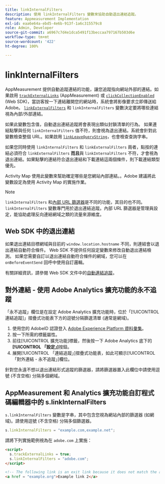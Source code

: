 ```yaml
---
title: linkInternalFilters
description: 使用 linkInternalFilters 變數來協助自動退出連結追蹤。
feature: Appmeasurement Implementation
exl-id: eaa6e64a-ebd5-4e6b-913f-1a6c315579c8
role: Admin, Developer
source-git-commit: a6967c7d4e1dca5491f13beccaa797167b503d6e
workflow-type: tm+mt
source-wordcount: '422'
ht-degree: 100%

---
```


# linkInternalFilters

AppMeasurement 提供自動追蹤連結的功能，讓您追蹤指向網站外部的連結。如果啟用 [`trackExternalLinks`](trackexternallinks.md) (AppMeasurement) 或 [`clickCollectionEnabled`](trackdownloadlinks.md) (Web SDK)，當訪客按一下連結離開您的網站時，系統會將影像要求立即傳送給 Adobe。 [`linkExternalFilters`](linkexternalfilters.md) 和 `linkInternalFilters` 變數決定要將哪些連結視為內部/外部連結。

如果此變數包含值，自動退出連結追蹤將會表現出類似封鎖清單的行為。 如果連結點擊與任何 `linkInternalFilters` 值不符，則會視為退出連結。系統會針對此變數檢查整個 URL。如果啟用 [`linkLeaveQueryString`](linkleavequerystring.md)，也會檢查查詢字串。

如果您同時使用 `linkInternalFilters` 和 `linkExternalFilters` 兩者，點按的連結必須符合 `linkExternalFilters` **而且**&#x200B;與 `linkInternalFilters` 不符，才會視為退出連結。如果點擊的連結符合退出連結和下載連結這兩個條件，則下載連結類型優先。

Activity Map 使用此變數來幫助確定哪些是您網站內部連結。。Adobe 建議將此變數設定為使用 Activity Map 的實施作業。

>[!NOTE]
>
>`linkInternalFilters` 和[內部 URL 篩選器](/help/admin/tools/manage-rs/edit-settings/general/internal-url-filter-admin.md)是不同的功能，其目的也不同。`linkInternalFilters` 變數專門用於退出連結追蹤。內部 URL 篩選器是管理員設定，能協助處理反向連結網域之類的流量來源維度。

## Web SDK 中的退出連結

如果退出連結目標網域與目前的 `window.location.hostname` 不同，則連結會以退出連結自動符合條件。 Web SDK 不提供任何設定變數來修改自動退出連結檢測。 如果您需要自訂以退出連結自動符合條件的網域，您可以在 `onBeforeEventSend` 回呼中使用自訂邏輯。

有關詳細資訊，請參閱 Web SDK 文件中的[自動連結追蹤](https://experienceleague.adobe.com/docs/experience-platform/edge/data-collection/track-links.html#automaticLinkTracking)。

## 對外連結 - 使用 Adobe Analytics 擴充功能的永不追蹤

「永不追蹤」欄位是在設定 Adobe Analytics 擴充功能時，位於「[!UICONTROL 連結追蹤]」摺疊式功能表下方的逗號分隔篩選清單 (通常是網域)。

1. 使用您的 AdobeID 認證登入 [Adobe Experience Platform 資料彙集](https://experience.adobe.com/data-collection)。
2. 按一下所需的標籤屬性。
3. 前往[!UICONTROL 擴充功能]標籤，然後按一下 Adobe Analytics 底下的&#x200B;**[!UICONTROL 「設定」]**&#x200B;按鈕。
4. 展開[!UICONTROL 「連結追蹤」]摺疊式功能表，如此可顯示[!UICONTROL 「對外連結 - 永不追蹤」]欄位。

針對您永遠不想以退出連結形式追蹤的篩選器，請將篩選器置入此欄位中請使用逗號 (不含空格) 分隔多個網域。

## AppMeasurement 和 Analytics 擴充功能自訂程式碼編輯器中的 s.linkInternalFilters

`s.linkInternalFilters` 變數是字串，其中包含您視為網站內部的篩選器 (如網域)。請使用逗號 (不含空格) 分隔多個篩選器。

```js
s.linkInternalFilters = "example.com,example.net";
```

請將下列實施範例視為在 `adobe.com` 上實施：

```html
<script>
  s.trackExternalLinks = true;
  s.linkInternalFilters = "adobe.com";
</script>

<!-- The following link is an exit link because it does not match the anything under linkInternalFilters -->
<a href = "example.org">Example link 2</a>
```
